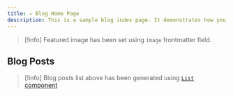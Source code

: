 ```yaml
---
title: ✍️ Blog Home Page
description: This is a sample blog index page. It demonstrates how you can add a features image to a page and create a simple list of blog posts.
---
```


>[!info]
>Featured image has been set using `image` frontmatter field.

## Blog Posts

<List dir="/blog"/>

>[!info]
>Blog posts list above has been generated using [`List` component](https://flowershow.app/blog/flowershow-cloud-list-component)

